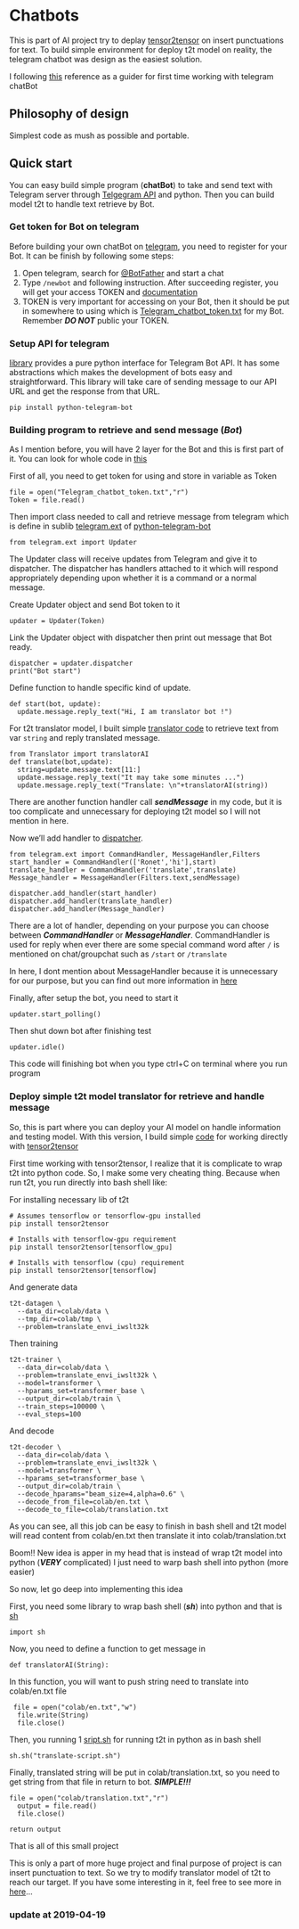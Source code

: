# Chatbots
This is part of AI project try to deplay [tensor2tensor](https://github.com/tensorflow/tensor2tensor) on insert punctuations for text. To build simple environment for deploy t2t model on reality, the telegram chatbot was design as the easiest solution.

I following [this](https://chatbotslife.com/your-first-chatbot-using-telegram-and-python-part-1-796894016ba8) reference as a guider for first time working with telegram chatBot

## Philosophy of design
Simplest code as mush as possible and portable.

## Quick start 
You can easy build simple program (**chatBot**) to take and send text with Telegram server through [Telgegram API](https://core.telegram.org/) and python. Then you can build model t2t to handle text retrieve by Bot.

### Get token for Bot on telegram
Before building your own chatBot on [telegram](https://telegram.org/), you need to register for your Bot. It can be finish by following some steps:
1. Open telegram, search for [@BotFather](https://telegram.me/BotFather) and start a chat
2. Type `/newbot` and following instruction. After succeeding register, you will get your access TOKEN and [documentation](https://core.telegram.org/bots/api)
3. TOKEN is very important for accessing on your Bot, then it should be put in somewhere to using which is [Telegram_chatbot_token.txt](https://github.com/larycoder/chatbots/blob/master/Telegram_chatbot_token.txt) for my Bot. Remember ***DO NOT*** public your TOKEN.
### Setup API for telegram
[library](https://python-telegram-bot.readthedocs.io/en/stable/) provides a pure python interface for Telegram Bot API. It has some abstractions which makes the development of bots easy and straightforward. This library will take care of sending message to our API URL and get the response from that URL.
```
pip install python-telegram-bot
```
### Building program to retrieve and send message (***Bot***)
As I mention before, you will have 2 layer for the Bot and this is first part of it. You can look for whole code in [this](https://github.com/larycoder/chatbots/blob/master/chatbot.py)

First of all, you need to get token for using and store in variable as Token
```
file = open("Telegram_chatbot_token.txt","r")
Token = file.read()
```
Then import class needed to call and retrieve message from telegram which is define in sublib [telegram.ext](https://python-telegram-bot.readthedocs.io/en/stable/telegram.ext.html) of [python-telegram-bot](https://python-telegram-bot.readthedocs.io/en/stable/)
```
from telegram.ext import Updater
```
<a name="dispatcherExplain"></a>
The Updater class will receive updates from Telegram and give it to dispatcher. The dispatcher has handlers attached to it which will respond appropriately depending upon whether it is a command or a normal message.

Create Updater object and send Bot token to it
```
updater = Updater(Token)
```
Link the Updater object with dispatcher then print out message that Bot ready.
```
dispatcher = updater.dispatcher
print("Bot start")
```
Define function to handle specific kind of update.
```
def start(bot, update):
  update.message.reply_text("Hi, I am translator bot !")
```
For t2t translator model, I built simple [translator code](#translater) to retrieve text from var `string` and reply translated message.
```
from Translator import translatorAI
def translate(bot,update):
  string=update.message.text[11:]
  update.message.reply_text("It may take some minutes ...")
  update.message.reply_text("Translate: \n"+translatorAI(string))
```
There are another function handler call ***sendMessage*** in my code, but it is too complicate and unnecessary for deploying t2t model so I will not mention in here.

Now we’ll add handler to [dispatcher](#dispatcherExplain).
```
from telegram.ext import CommandHandler, MessageHandler,Filters
start_handler = CommandHandler(['Ronet','hi'],start)
translate_handler = CommandHandler('translate',translate)
Message_handler = MessageHandler(Filters.text,sendMessage)

dispatcher.add_handler(start_handler)
dispatcher.add_handler(translate_handler)
dispatcher.add_handler(Message_handler)
```
There are a lot of handler, depending on your purpose you can choose between ***CommandHandler*** or ***MessageHandler***. CommandHandler is used for reply when ever there are some special command word after `/` is mentioned on chat/groupchat such as `/start` or `/translate`

In here, I dont mention about MessageHandler because it is unnecessary for our purpose, but you  can find out more information in [here](https://python-telegram-bot.readthedocs.io/en/stable/telegram.ext.messagehandler.html)

Finally, after setup the bot, you need to start it 
```
updater.start_polling()
```
Then shut down bot after finishing test
```
updater.idle()
```
This code will finishing bot when you type ctrl+C on terminal where you run program

### Deploy simple t2t model translator for retrieve and handle message <a name="translater"></a>
So, this is part where you can deploy your AI model on handle information and testing model. With this version, I build simple [code](https://github.com/larycoder/chatbots/blob/master/Translator.py) for working directly with [tensor2tensor](https://github.com/tensorflow/tensor2tensor)

First time working with tensor2tensor, I realize that it is complicate to wrap t2t into python code. So, I make some very cheating thing. Because when run t2t, you run directly into bash shell like:

For installing necessary lib of t2t
```
# Assumes tensorflow or tensorflow-gpu installed
pip install tensor2tensor

# Installs with tensorflow-gpu requirement
pip install tensor2tensor[tensorflow_gpu]

# Installs with tensorflow (cpu) requirement
pip install tensor2tensor[tensorflow]
```
And generate data
```
t2t-datagen \
  --data_dir=colab/data \
  --tmp_dir=colab/tmp \
  --problem=translate_envi_iwslt32k
```
Then training
```
t2t-trainer \
  --data_dir=colab/data \
  --problem=translate_envi_iwslt32k \
  --model=transformer \
  --hparams_set=transformer_base \
  --output_dir=colab/train \
  --train_steps=100000 \
  --eval_steps=100
```
And decode
```
t2t-decoder \
  --data_dir=colab/data \
  --problem=translate_envi_iwslt32k \
  --model=transformer \
  --hparams_set=transformer_base \
  --output_dir=colab/train \
  --decode_hparams="beam_size=4,alpha=0.6" \
  --decode_from_file=colab/en.txt \
  --decode_to_file=colab/translation.txt
```
As you can see, all this job can be easy to finish in bash shell and t2t model will read content from colab/en.txt then translate it into colab/translation.txt

Boom!! New idea is apper in my head that is instead of wrap t2t model into python (***VERY*** complicated) I just need to warp bash shell into python (more easier)

So now, let go deep into implementing this idea

First, you need some library to wrap bash shell (***sh***) into python and that is [sh](https://amoffat.github.io/sh/)
```
import sh
```
Now, you need to define a function to get message in
```
def translatorAI(String):
```
In this function, you will want to push string need to translate into colab/en.txt file
```
 file = open("colab/en.txt","w")
  file.write(String)
  file.close()
```
Then, you running 1 [sript.sh](https://github.com/larycoder/chatbots/blob/master/translate-script.sh) for running t2t in python as in bash shell
```
sh.sh("translate-script.sh")
```
Finally, translated string will be put in colab/translation.txt, so you need to get string from that file in return to bot. ***SIMPLE!!!***
```
file = open("colab/translation.txt","r")
  output = file.read()
  file.close()

return output
```
That is all of this small project

This is only a part of more huge project and final purpose of project is can insert punctuation to text. So we try to modify translator model of t2t to reach our target. If you have some interesting in it, feel free to see more in [here](https://github.com/linhhonblade/try-tensor2tensor/tree/master/custom_data)...





### update at 2019-04-19
